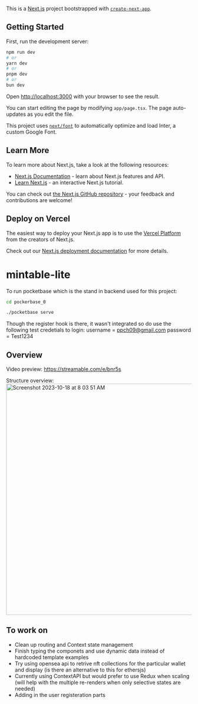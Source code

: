 This is a [Next.js](https://nextjs.org/) project bootstrapped with [`create-next-app`](https://github.com/vercel/next.js/tree/canary/packages/create-next-app).

## Getting Started

First, run the development server:

```bash
npm run dev
# or
yarn dev
# or
pnpm dev
# or
bun dev
```

Open [http://localhost:3000](http://localhost:3000) with your browser to see the result.

You can start editing the page by modifying `app/page.tsx`. The page auto-updates as you edit the file.

This project uses [`next/font`](https://nextjs.org/docs/basic-features/font-optimization) to automatically optimize and load Inter, a custom Google Font.

## Learn More

To learn more about Next.js, take a look at the following resources:

- [Next.js Documentation](https://nextjs.org/docs) - learn about Next.js features and API.
- [Learn Next.js](https://nextjs.org/learn) - an interactive Next.js tutorial.

You can check out [the Next.js GitHub repository](https://github.com/vercel/next.js/) - your feedback and contributions are welcome!

## Deploy on Vercel

The easiest way to deploy your Next.js app is to use the [Vercel Platform](https://vercel.com/new?utm_medium=default-template&filter=next.js&utm_source=create-next-app&utm_campaign=create-next-app-readme) from the creators of Next.js.

Check out our [Next.js deployment documentation](https://nextjs.org/docs/deployment) for more details.

# mintable-lite

To run pocketbase which is the stand in backend used for this project:

```bash
cd pockerbase_0

./pocketbase serve
```

Though the register hook is there, it wasn't integrated so do use the following test credetials to login:
username = ppch09@gmail.com
password = Test1234

## Overview
Video preview:
https://streamable.com/e/bnr5s

Structure overview:
<img width="626" alt="Screenshot 2023-10-18 at 8 03 51 AM" src="https://github.com/csnewie/mintable-lite/assets/30197268/85ac94d1-953b-43c2-84ad-c24b2258dbd2">

## To work on

- Clean up routing and Context state management
- Finish typing the componets and use dynamic data instead of hardcoded template examples
- Try using opensea api to retrive nft collections for the particular wallet and display (is there an alternative to this for ethersjs)
- Currently using ContextAPI but would prefer to use Redux when scaling (will help with the multiple re-renders when only selective states are needed)
- Adding in the user registeration parts
